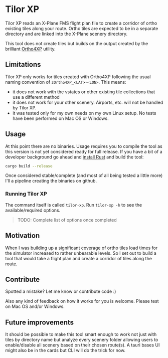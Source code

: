 # Tilor XP

Tilor XP reads an X-Plane FMS flight plan file to create a corridor of ortho existing tiles along your route. Ortho tiles are expected to be in a separate directory and are linked into the X-Plane scenery directory.

This tool does not create tiles but builds on the output created by the brilliant [Ortho4XP](https://github.com/oscarpilote/Ortho4XP) utility.

## Limitations

Tilor XP only works for tiles created with Ortho4XP following the usual naming convention of `zOrtho4XP_<LAT>-<LON>`. This means:

* it does not work with the vstates or other existing tile collections that use a different method
* it does not work for your other scenery. Airports, etc. will not be handled by Tilor XP.
* it was tested only for my own needs on my own Linux setup. No tests have been performed on Mac OS or Windows.

## Usage

At this point there are no binaries. Usage requires you to compile the tool as this version is not yet considered ready for full release. If you have a bit of a developer background go ahead and [install Rust](https://www.rust-lang.org/tools/install) and build the tool:

```bash
cargo build --release
```

Once considered stable/complete (and most of all being tested a little more) I'll a pipeline creating the binaries on github.

### Running Tilor XP

The command itself is called `tilor-xp`. Run `tilor-xp -h` to see the available/required options.

> TODO: Complete list of options once completed

## Motivation

When I was building up a significant coverage of ortho tiles load times for the simulator increased to rather unbearable levels. So I set out to build a tool that would take a flight plan and create a corridor of tiles along the route.

## Contribute

Spotted a mistake? Let me know or contribute code :)

Also any kind of feedback on how it works for you is welcome. Please test on Mac OS and/or Windows.

## Future improvements

It should be possible to make this tool smart enough to work not just with tiles by directory name but analyze every scenery folder allowing users to enable/disable all scenery based on their chosen route(s). A tauri bases UI might also be in the cards but CLI will do the trick for now.
